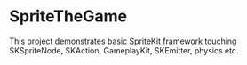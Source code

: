 # SpriteTheGame
This project demonstrates basic SpriteKit framework touching SKSpriteNode, SKAction, GameplayKit, SKEmitter, physics etc. 
